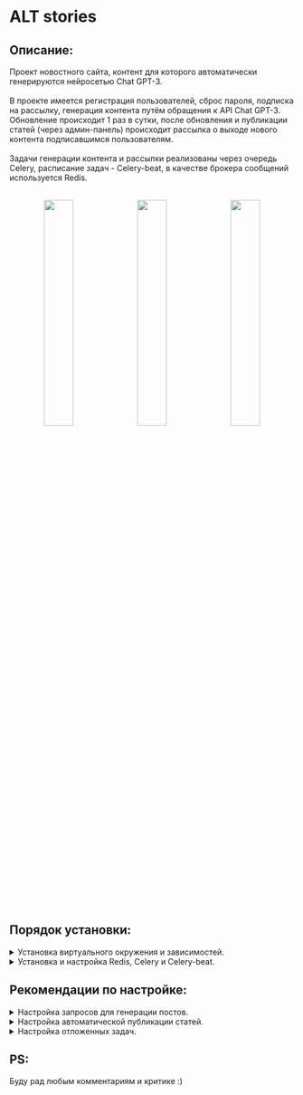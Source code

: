 <h1>ALT stories</h1>
<h2>Описание:</h2>
Проект новостного сайта, контент для которого автоматически генерируются нейросетью Chat GPT-3.
<br></br>
В проекте имеется регистрация пользователей, сброс пароля, подписка на рассылку, генерация контента путём обращения к API Chat GPT-3. Обновление происходит 1 раз в сутки, после обновления и публикации статей (через админ-панель) происходит рассылка о выходе нового контента подписавшимся пользователям.
<br></br>
Задачи генерации контента и рассылки реализованы через очередь Celery, расписание задач - Celery-beat, в качестве брокера сообщений используется Redis. 
<br></br>
<p align="center"> 
<img src="https://i.postimg.cc/ht2sy2K1/main.png" width='32%' height='32%'>
<img src="https://i.postimg.cc/zv9GBGGd/cats.png" width='32%' height='32%'>
<img src="https://i.postimg.cc/Qxfr0t3v/posts.png" width='32%' height='32%'>
</p>

<h2>Порядок установки:</h2>
<details>
<summary>Установка виртуального окружения и зависимостей.</summary>

	
Клонируем репозиторий:
	
	
	https://github.com/oneMayday/AI-newspaper.git
	
Создаем виртуальное окружение и активируем его:
	
	
	python -m venv venv
	Windows: venv\Scripts\activate.bat
	Linux и MacOS: source venv/bin/activate

Переходим в директорию проекта и устанавливаем зависимости:


	pip install -r requirements.txt
	
Переходим в директорию newspaper.


	Файл example.env переименовываем в .env, прописываем в нём свои ключи и данные SMTP сервера.
	
Выполняет миграции:


	python manage.py migrate
	
Запускаем сервер:


	python manage.py runserver

</details>


<details>
<summary>Установка и настройка Redis, Celery и Celery-beat.</summary>
<br>
Для работы отложенных задач и задач по расписанию необходимо запустить 3 отдельных сервера,
именно в том порядке, какой указан в инструкции (redis, celery-beat, celery):

Redis:\
Перейти в папку с установленным Redis и последовательно ввести в консоли:

	.\redis-server start
	.\redis-cli
В консоли должен появиться адрес (по умолчанию 127.0.0.1:6379). 
Проверить работу можно командой PING -> сервер должен ответить PONG.

Celery-beat:\
Перейти в папку с проектом (туда, где находится manage.py) и ввести в консоль:

	celery --app newspaper beat -l info

Celery:\
Перейти в папку с проектом (туда, где находится manage.py) и ввести в консоль:

	celery -A newspaper worker --loglevel=info

ВАЖНО! Для использования под Windows нужно импользовать другую команду:

	celery --app=newspaper worker --pool=solo --loglevel=info
</details>
<h2>Рекомендации по настройке:</h2>
<details>
<summary>Настройка запросов для генерации постов.</summary>
<br>
Для получения более оригинальных постов можно усложнить текст запросов к Chat GPT-3.<br><br>
Логика запросов находится в файле ai_posts/chatgpt_services и представлена двумя функциями - chatgpt_get_post_header и chatgpt_get_post_text, для получения заголовка статьи и текста соответственно.
Новый запрос можно прописать в поле 'prompt', чем сложнее будет запрос - тем оригинальнее будет ответ от платформы. О назначении остальных полей можно подробно прочитать на официальном сайте OPENAI.
</details>

<details>
<summary>Настройка автоматической публикации статей.</summary>
<br>
По умолчанию статьи добавляются в базу данных неопубликованными.\
Добаление в основную ленту осуществляется установкой флага is_published = True в бд или через админку.
Если хочется изменить это поведение (чтобы статьи сразу добавлялись как опубликованные), нужно в ai_posts/tasks изменить значение в функции:

	@shared_task(name='update_news')
	def update_news():
		...
		new_post = Post(...
			is_published=True
		)
		...
</details>

<details>
<summary>Настройка отложенных задач.</summary>
<br>
Логика задач по расписанию (обновление и рассылка) расположена в файле newspaper/celery.\
Для изменения времени, поменяйте значения в полях 'shedule' обоих функций. Подробнее можно почитать в документации к celery-beat.
</details>
<h2>PS:</h2>
Буду рад любым комментариям и критике :)
